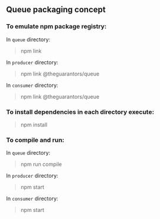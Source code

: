 ## Queue packaging concept

### To emulate npm package registry:

In `queue` directory:
> npm link

In `producer` directory:
> npm link @theguarantors/queue

In `consumer` directory:
> npm link @theguarantors/queue


### To install dependencies in each directory execute:

> npm install

### To compile and run:

In `queue` directory:
> npm run compile

In `producer` directory:
> npm start

In `consumer` directory:
> npm start
